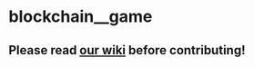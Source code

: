 # blockchain__game
## Please read [our wiki](https://github.com/dev-launchers/devbots__general/wiki) before contributing!
